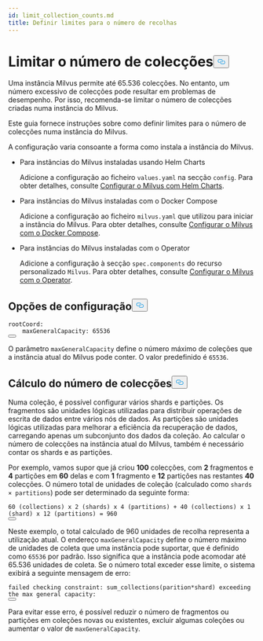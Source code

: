 ```yaml
---
id: limit_collection_counts.md
title: Definir limites para o número de recolhas
---
```

<h1 id="Limit-Collection-Counts" class="common-anchor-header">Limitar o número de colecções<button data-href="#Limit-Collection-Counts" class="anchor-icon" translate="no">
      <svg translate="no"
        aria-hidden="true"
        focusable="false"
        height="20"
        version="1.1"
        viewBox="0 0 16 16"
        width="16"
      >
        <path
          fill="#0092E4"
          fill-rule="evenodd"
          d="M4 9h1v1H4c-1.5 0-3-1.69-3-3.5S2.55 3 4 3h4c1.45 0 3 1.69 3 3.5 0 1.41-.91 2.72-2 3.25V8.59c.58-.45 1-1.27 1-2.09C10 5.22 8.98 4 8 4H4c-.98 0-2 1.22-2 2.5S3 9 4 9zm9-3h-1v1h1c1 0 2 1.22 2 2.5S13.98 12 13 12H9c-.98 0-2-1.22-2-2.5 0-.83.42-1.64 1-2.09V6.25c-1.09.53-2 1.84-2 3.25C6 11.31 7.55 13 9 13h4c1.45 0 3-1.69 3-3.5S14.5 6 13 6z"
        ></path>
      </svg>
    </button></h1><p>Uma instância Milvus permite até 65.536 colecções. No entanto, um número excessivo de colecções pode resultar em problemas de desempenho. Por isso, recomenda-se limitar o número de colecções criadas numa instância do Milvus.</p>
<p>Este guia fornece instruções sobre como definir limites para o número de colecções numa instância do Milvus.</p>
<p>A configuração varia consoante a forma como instala a instância do Milvus.</p>
<ul>
<li><p>Para instâncias do Milvus instaladas usando Helm Charts</p>
<p>Adicione a configuração ao ficheiro <code translate="no">values.yaml</code> na secção <code translate="no">config</code>. Para obter detalhes, consulte <a href="/docs/pt/configure-helm.md">Configurar o Milvus com Helm Charts</a>.</p></li>
<li><p>Para instâncias do Milvus instaladas com o Docker Compose</p>
<p>Adicione a configuração ao ficheiro <code translate="no">milvus.yaml</code> que utilizou para iniciar a instância do Milvus. Para obter detalhes, consulte <a href="/docs/pt/configure-docker.md">Configurar o Milvus com o Docker Compose</a>.</p></li>
<li><p>Para instâncias do Milvus instaladas com o Operator</p>
<p>Adicione a configuração à secção <code translate="no">spec.components</code> do recurso personalizado <code translate="no">Milvus</code>. Para obter detalhes, consulte <a href="/docs/pt/configure_operator.md">Configurar o Milvus com o Operator</a>.</p></li>
</ul>
<h2 id="Configuration-options" class="common-anchor-header">Opções de configuração<button data-href="#Configuration-options" class="anchor-icon" translate="no">
      <svg translate="no"
        aria-hidden="true"
        focusable="false"
        height="20"
        version="1.1"
        viewBox="0 0 16 16"
        width="16"
      >
        <path
          fill="#0092E4"
          fill-rule="evenodd"
          d="M4 9h1v1H4c-1.5 0-3-1.69-3-3.5S2.55 3 4 3h4c1.45 0 3 1.69 3 3.5 0 1.41-.91 2.72-2 3.25V8.59c.58-.45 1-1.27 1-2.09C10 5.22 8.98 4 8 4H4c-.98 0-2 1.22-2 2.5S3 9 4 9zm9-3h-1v1h1c1 0 2 1.22 2 2.5S13.98 12 13 12H9c-.98 0-2-1.22-2-2.5 0-.83.42-1.64 1-2.09V6.25c-1.09.53-2 1.84-2 3.25C6 11.31 7.55 13 9 13h4c1.45 0 3-1.69 3-3.5S14.5 6 13 6z"
        ></path>
      </svg>
    </button></h2><pre><code translate="no" class="language-yaml">rootCoord:
    maxGeneralCapacity: 65536
<button class="copy-code-btn"></button></code></pre>
<p>O parâmetro <code translate="no">maxGeneralCapacity</code> define o número máximo de coleções que a instância atual do Milvus pode conter. O valor predefinido é <code translate="no">65536</code>.</p>
<h2 id="Calculating-the-number-of-collections" class="common-anchor-header">Cálculo do número de colecções<button data-href="#Calculating-the-number-of-collections" class="anchor-icon" translate="no">
      <svg translate="no"
        aria-hidden="true"
        focusable="false"
        height="20"
        version="1.1"
        viewBox="0 0 16 16"
        width="16"
      >
        <path
          fill="#0092E4"
          fill-rule="evenodd"
          d="M4 9h1v1H4c-1.5 0-3-1.69-3-3.5S2.55 3 4 3h4c1.45 0 3 1.69 3 3.5 0 1.41-.91 2.72-2 3.25V8.59c.58-.45 1-1.27 1-2.09C10 5.22 8.98 4 8 4H4c-.98 0-2 1.22-2 2.5S3 9 4 9zm9-3h-1v1h1c1 0 2 1.22 2 2.5S13.98 12 13 12H9c-.98 0-2-1.22-2-2.5 0-.83.42-1.64 1-2.09V6.25c-1.09.53-2 1.84-2 3.25C6 11.31 7.55 13 9 13h4c1.45 0 3-1.69 3-3.5S14.5 6 13 6z"
        ></path>
      </svg>
    </button></h2><p>Numa coleção, é possível configurar vários shards e partições. Os fragmentos são unidades lógicas utilizadas para distribuir operações de escrita de dados entre vários nós de dados. As partições são unidades lógicas utilizadas para melhorar a eficiência da recuperação de dados, carregando apenas um subconjunto dos dados da coleção. Ao calcular o número de colecções na instância atual do Milvus, também é necessário contar os shards e as partições.</p>
<p>Por exemplo, vamos supor que já criou <strong>100</strong> colecções, com <strong>2</strong> fragmentos e <strong>4</strong> partições em <strong>60</strong> delas e com <strong>1</strong> fragmento e <strong>12</strong> partições nas restantes <strong>40</strong> colecções. O número total de unidades de coleção (calculado como <code translate="no">shards × partitions</code>) pode ser determinado da seguinte forma:</p>
<pre><code translate="no">60 (collections) x 2 (shards) x 4 (partitions) + 40 (collections) x 1 (shard) x 12 (partitions) = 960
<button class="copy-code-btn"></button></code></pre>
<p>Neste exemplo, o total calculado de 960 unidades de recolha representa a utilização atual. O endereço <code translate="no">maxGeneralCapacity</code> define o número máximo de unidades de coleta que uma instância pode suportar, que é definido como <code translate="no">65536</code> por padrão. Isso significa que a instância pode acomodar até 65.536 unidades de coleta. Se o número total exceder esse limite, o sistema exibirá a seguinte mensagem de erro:</p>
<pre><code translate="no" class="language-shell">failed checking constraint: sum_collections(parition*shard) exceeding the <span class="hljs-built_in">max</span> general capacity:
<button class="copy-code-btn"></button></code></pre>
<p>Para evitar esse erro, é possível reduzir o número de fragmentos ou partições em coleções novas ou existentes, excluir algumas coleções ou aumentar o valor de <code translate="no">maxGeneralCapacity</code>.</p>
